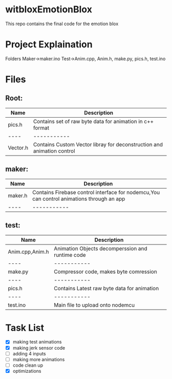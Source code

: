 # witbloxEmotionBlox
This repo contains the final code for the emotion blox

<h1>Project Explaination</h1>

Folders
Maker->maker.ino
Test->Anim.cpp, Anim.h, make.py, pics.h, test.ino

<h1>Files</h1>

<h2>Root:</h2>

|Name|Description|
|----|-----------|
|pics.h|Contains set of raw byte data for animation in c++ format|
|----|-----------|
|Vector.h|Contains Custom Vector libray for deconstruction and animation control|

<h2>maker:</h2>

|Name|Description|
|----|-----------|
|maker.h|Contains Firebase control interface for nodemcu,You can control animations through an app|
|----|-----------|
<h2>test:</h2>

|Name|Description|
|----|-----------|
|Anim.cpp,Anim.h|Animation Objects decomperssion and runtime code|
|----|-----------|
|make.py|Compressor code, makes byte comression|
|----|-----------|
|pics.h|Contains Latest raw byte data for animation|
|----|-----------|
|test.ino|Main file to upload onto nodemcu|

# Task List
 - [x] making test animations
 - [x] making jerk sensor code
 - [ ] adding 4 inputs
 - [ ] making more animations
 - [ ] code clean up
 - [x] optimizations